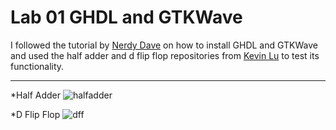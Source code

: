 # Lab 01 GHDL and GTKWave

I followed the tutorial by [Nerdy Dave](https://www.youtube.com/watch?v=H2GyAIYwZbw) on how to install GHDL and GTKWave and used the half adder and d flip flop repositories from [Kevin Lu](https://github.com/kevinwlu/dsd/tree/master/ghdl) to test its functionality.

---

*Half Adder
![halfadder](https://github.com/grichard17/EE322-A/assets/117100086/5c3169d3-79c9-405b-88f6-1de9e241ce6d)


*D Flip Flop
![dff](https://github.com/grichard17/EE322-A/assets/117100086/50aa1d7c-7dc3-4bbe-9024-1d2b1d524bfb)
